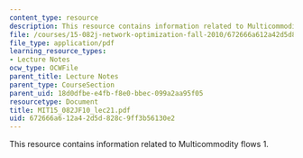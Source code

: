 ```yaml
---
content_type: resource
description: This resource contains information related to Multicommodity flows 1.
file: /courses/15-082j-network-optimization-fall-2010/672666a612a42d5d828c9ff3b56130e2_MIT15_082JF10_lec21.pdf
file_type: application/pdf
learning_resource_types:
- Lecture Notes
ocw_type: OCWFile
parent_title: Lecture Notes
parent_type: CourseSection
parent_uid: 18d0dfbe-e4fb-f8e0-bbec-099a2aa95f05
resourcetype: Document
title: MIT15_082JF10_lec21.pdf
uid: 672666a6-12a4-2d5d-828c-9ff3b56130e2
---
```

This resource contains information related to Multicommodity flows 1.

